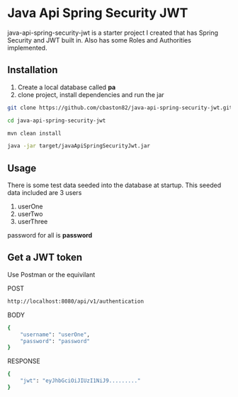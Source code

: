 # Java Api Spring Security JWT

java-api-spring-security-jwt is a starter project I created that has Spring Security and JWT built in. Also has some Roles and Authorities implemented.

## Installation

1. Create a local database called **pa**
2. clone project, install dependencies and run the jar

```bash
git clone https://github.com/cbaston82/java-api-spring-security-jwt.git
```

```bash
cd java-api-spring-security-jwt
```

```bash
mvn clean install
```

```bash
java -jar target/javaApiSpringSecurityJwt.jar
```

## Usage

There is some test data seeded into the database at startup. This seeded data included are 3 users

1. userOne
2. userTwo
3. userThree

password for all is **password**

## Get a JWT token

Use Postman or the equivilant

POST

```bash
http://localhost:8080/api/v1/authentication
```

BODY

```bash
{
    "username": "userOne",
    "password": "password"
}
```

RESPONSE

```bash
{
    "jwt": "eyJhbGciOiJIUzI1NiJ9........."
}
```
